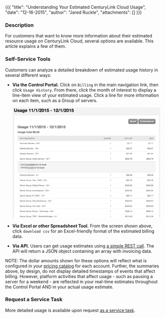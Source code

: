 {{{
  "title": "Understanding Your Estimated CenturyLink Cloud Usage",
  "date": "12-16-2015",
  "author": "Jared Ruckle",
  "attachments": []
}}}

### Description

For customers that want to know more information about their estimated resource usage on CenturyLink Cloud, several options are available. This article explains a few of them.

### Self-Service Tools

Customers can analyze a detailed breakdown of estimated usage history in several different ways:

* __Via the Control Portal.__ Click on `Billing` in the main navigation link, then click `Usage History`. From there, click the month of interest to display a line-item view of your estimated usage. Click a line for more information on each item, such as a Group of servers.

  ![Usage Summary Detail](../images/usage_summary_detail.png)

* __Via Excel or other Spreadsheet Tool.__ From the screen shown above, click `download csv` for an Excel-friendly format of the estimated billing data.

* __Via API.__ Users can get usage estimates using [a simple REST call](https://www.ctl.io/api-docs/v2/#billing). The API will return a JSON object containing an array with invoicing data.

NOTE: The dollar amounts shown for these options will reflect what is configured in your [pricing catalog](..General/setting-default-prices-for-sub-accounts.md) for each account. Further, the summaries above, by design, do not display detailed timestamps of events that affect billing. However, platform activities that affect usage - such as pausing a server for a weekend - are reflected in your real-time estimates throughout the Control Portal AND in your actual usage estimate.

### Request a Service Task

More detailed usage is available upon request [as a service task](https://www.ctl.io/service-tasks/#usage-reporting).
